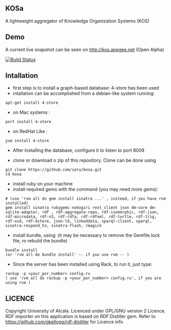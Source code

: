 ## KOSa

A lightweight aggregator of Knowledge Organization Systems (KOS)

## Demo

A current live snapshot can be seen on http://kos.appgee.net (Open Alpha)

[![Build Status](https://travis-ci.org/ieru/kosa.png?branch=master)](https://travis-ci.org/ieru/kosa)

## Intallation


- first step is to install a graph-based database: 4-store has been used
- intallation can be accomplished from a debian-like system running: 

```
apt-get install 4-store
```

- on Mac systems : 

```
port install 4-store
```

- on RedHat Like : 

```
yum install 4-store
```

- After installing the database, configure it to listen to port 8008

- clone or download o zip of this repository. Clone can be done using

```
git clone https://github.com/ieru/kosa.git
cd kosa
```

- install ruby on your machine
- install required gems with the command (you may need more gems):

```
# (use 'rvm all do gem install sinatra ...' , instead, if you have rvm installed)
gem install sinatra rubygems nokogiri rest_client json dm-core dm-sqlite-adapter, rdf , rdf-aggregate-repo, rdf-isomorphic, rdf-json, rdf-microdata, rdf-n3, rdf-rdfa, rdf-rdfxml, rdf-turtle, rdf-trig, rdf-xsd, rdf-4store, json-ld, linkeddata, sparql-client, sparql, sinatra-respond_to, sinatra-flash, rmagick
```

- install bundle, using: (it may be necessary to remove the Gemfile.lock file, ro rebuild the bundle)

```
bundle install
(or 'rvm all do bundle install' -- if you use rvm -- )
```

- Since the server has been installed using Rack, to run it, just type:

```
rackup -p <your_por_number> config.ru
( use 'rvm all do rackup -p <your_por_number> config.ru', if you are using rvm )
```

## LICENCE

Copyright University of Alcala. Licenced under GPL/GNU version 2 Licence.  
RDF importer on this application is based on RDF:Distiller gem. Refer to https://github.com/gkellogg/rdf-distiller for Licence info



